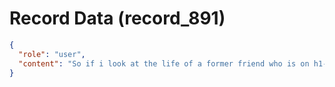 # Record Data (record_891)

```json
{
  "role": "user",
  "content": "So if i look at the life of a former friend who is on h1-b in the usa with two children who went to the usa in 2019 compared to him where i am? "
}
```
